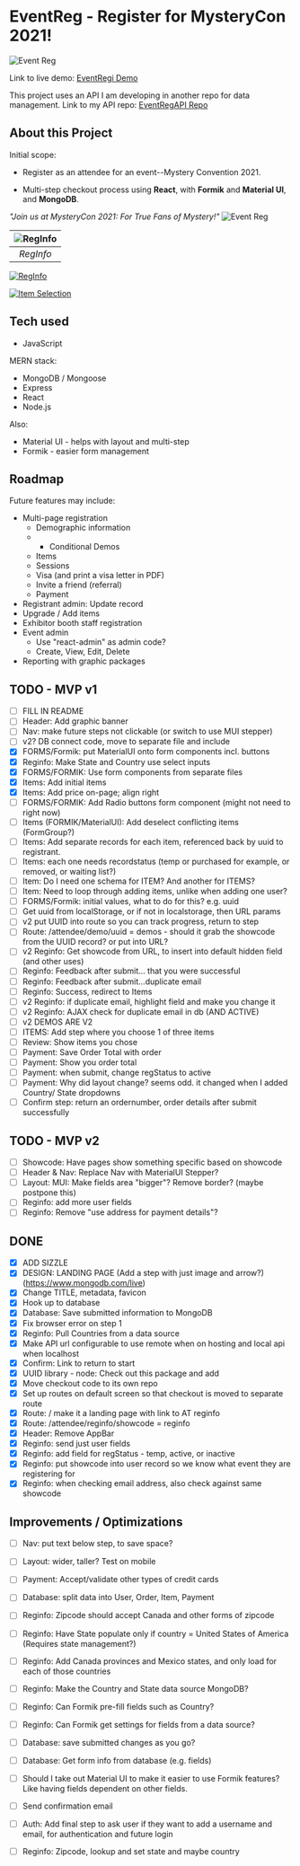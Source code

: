 # EventReg - Register for MysteryCon 2021!

![Event Reg](https://raw.githubusercontent.com/jamespro/eventregi/main/public/banner.png)

Link to live demo: [EventRegi Demo](https://eventregi.herokuapp.com/)

This project uses an API I am developing in another repo for data management. Link to my API repo: [EventRegAPI Repo](https://github.com/jamespro/eventreg/)
## About this Project

Initial scope: 

* Register as an attendee for an event--Mystery Convention 2021. 

* Multi-step checkout process using **React**, with **Formik** and **Material UI**, and **MongoDB**.

*"Join us at MysteryCon 2021: For True Fans of Mystery!"*
![Event Reg](https://raw.githubusercontent.com/jamespro/eventregi/main/public/img/welcome-sm.png)

| ![RegInfo](https://raw.githubusercontent.com/jamespro/eventregi/main/public/img/reginfo-sm.png) | 
|:--:| 
| *RegInfo* |


[![RegInfo](https://raw.githubusercontent.com/jamespro/eventregi/main/public/img/reginfo-sm.png)](https://eventregi.herokuapp.com/)

[![Item Selection](https://raw.githubusercontent.com/jamespro/eventregi/main/public/img/items-sm.png)](https://eventregi.herokuapp.com/)

## Tech used
* JavaScript

MERN stack:
* MongoDB / Mongoose
* Express
* React
* Node.js

Also: 
* Material UI - helps with layout and multi-step
* Formik - easier form management

## Roadmap

Future features may include:
* Multi-page registration
  * Demographic information
  * * Conditional Demos
  * Items
  * Sessions
  * Visa (and print a visa letter in PDF)
  * Invite a friend (referral)
  * Payment
* Registrant admin: Update record
* Upgrade / Add items
* Exhibitor booth staff registration
* Event admin
  * Use "react-admin" as admin code?
  * Create, View, Edit, Delete
* Reporting with graphic packages

## TODO - MVP v1
- [ ] FILL IN README
- [ ] Header: Add graphic banner
- [ ] Nav: make future steps not clickable (or switch to use MUI stepper)
- [ ] v2? DB connect code, move to separate file and include
- [x] FORMS/Formik: put MaterialUI onto form components incl. buttons
- [x] Reginfo: Make State and Country use select inputs
- [x] FORMS/FORMIK: Use form components from separate files
- [x] Items: Add initial items
- [x] Items: Add price on-page; align right
- [ ] FORMS/FORMIK: Add Radio buttons form component (might not need to right now)
- [ ] Items (FORMIK/MaterialUI): Add deselect conflicting items (FormGroup?)
- [ ] Items: Add separate records for each item, referenced back by uuid to registrant.
- [ ] Items: each one needs recordstatus (temp or purchased for example, or removed, or waiting list?)
- [ ] Item: Do I need one schema for ITEM? And another for ITEMS?
- [ ] Item: Need to loop through adding items, unlike when adding one user?
- [ ] FORMS/Formik: initial values, what to do for this? e.g. uuid
- [ ] Get uuid from localStorage, or if not in localstorage, then URL params
- [ ] v2 put UUID into route so you can track progress, return to step
- [ ] Route: /attendee/demo/uuid = demos - should it grab the showcode from the UUID record? or put into URL?
- [ ] v2 Reginfo: Get showcode from URL, to insert into default hidden field (and other uses)
- [ ] Reginfo: Feedback after submit... that you were successful
- [ ] Reginfo: Feedback after submit...duplicate email
- [ ] Reginfo: Success, redirect to Items
- [ ] v2 Reginfo: if duplicate email, highlight field and make you change it
- [ ] v2 Reginfo: AJAX check for duplicate email in db (AND ACTIVE)
- [ ] v2 DEMOS ARE V2
- [ ] ITEMS: Add step where you choose 1 of three items
- [ ] Review: Show items you chose
- [ ] Payment: Save Order Total with order
- [ ] Payment: Show you order total
- [ ] Payment: when submit, change regStatus to active
- [ ] Payment: Why did layout change? seems odd. it changed when I added Country/ State dropdowns
- [ ] Confirm step: return an ordernumber, order details after submit successfully

## TODO - MVP v2
- [ ] Showcode: Have pages show something specific based on showcode
- [ ] Header & Nav: Replace Nav with MaterialUI Stepper?
- [ ] Layout: MUI: Make fields area "bigger"? Remove border? (maybe postpone this)
- [ ] Reginfo: add more user fields
- [ ] Reginfo: Remove "use address for payment details"?

## DONE
- [x] ADD SIZZLE
- [x] DESIGN: LANDING PAGE (Add a step with just image and arrow?) (https://www.mongodb.com/live)
- [x] Change TITLE, metadata, favicon
- [x] Hook up to database
- [x] Database: Save submitted information to MongoDB
- [x] Fix browser error on step 1
- [x] Reginfo: Pull Countries from a data source 
- [x] Make API url configurable to use remote when on hosting and local api when localhost
- [x] Confirm: Link to return to start
- [x] UUID library - node: Check out this package and add 
- [x] Move checkout code to its own repo
- [x] Set up routes on default screen so that checkout is moved to separate route
- [x] Route: / make it a landing page with link to AT reginfo
- [x] Route: /attendee/reginfo/showcode = reginfo
- [x] Header: Remove AppBar
- [x] Reginfo: send just user fields
- [x] Reginfo: add field for regStatus - temp, active, or inactive
- [x] Reginfo: put showcode into user record so we know what event they are registering for
- [x] Reginfo: when checking email address, also check against same showcode
## Improvements / Optimizations
- [ ] Nav: put text below step, to save space?
- [ ] Layout: wider, taller? Test on mobile
- [ ] Payment: Accept/validate other types of credit cards
- [ ] Database: split data into User, Order, Item, Payment
- [ ] Reginfo: Zipcode should accept Canada and other forms of zipcode
- [ ] Reginfo: Have State populate only if country = United States of America (Requires state management?)
- [ ] Reginfo: Add Canada provinces and Mexico states, and only load for each of those countries
- [ ] Reginfo: Make the Country and State data source MongoDB?
- [ ] Reginfo: Can Formik pre-fill fields such as Country?
- [ ] Reginfo: Can Formik get settings for fields from a data source?
- [ ] Database: save submitted changes as you go?
- [ ] Database: Get form info from database (e.g. fields)
- [ ] Should I take out Material UI to make it easier to use Formik features? Like having fields dependent on other fields.
- [ ] Send confirmation email
- [ ] Auth: Add final step to ask user if they want to add a username and email, for authentication and future login
- [ ] Reginfo: Zipcode, lookup and set state and maybe country

